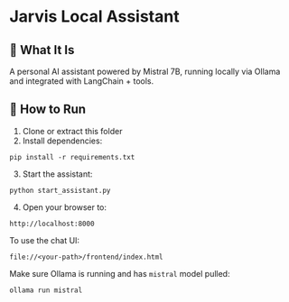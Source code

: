 # Jarvis Local Assistant

## 🧠 What It Is
A personal AI assistant powered by Mistral 7B, running locally via Ollama and integrated with LangChain + tools.

## 🚀 How to Run

1. Clone or extract this folder
2. Install dependencies:

```
pip install -r requirements.txt
```

3. Start the assistant:

```
python start_assistant.py
```

4. Open your browser to:
```
http://localhost:8000
```

To use the chat UI:
```
file://<your-path>/frontend/index.html
```

Make sure Ollama is running and has `mistral` model pulled:

```
ollama run mistral
```
